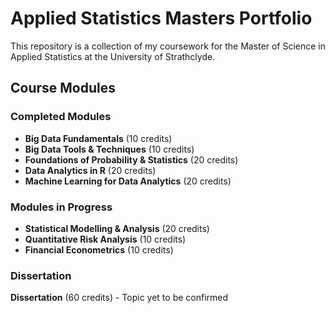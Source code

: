 # Applied Statistics Masters Portfolio

This repository is a collection of my coursework for the Master of Science in Applied Statistics at the University of Strathclyde.

## Course Modules

### Completed Modules

- **Big Data Fundamentals** (10 credits)
- **Big Data Tools & Techniques** (10 credits)
- **Foundations of Probability & Statistics** (20 credits)
- **Data Analytics in R** (20 credits)
- **Machine Learning for Data Analytics** (20 credits)

### Modules in Progress

- **Statistical Modelling & Analysis** (20 credits)
- **Quantitative Risk Analysis** (10 credits)
- **Financial Econometrics** (10 credits)

### Dissertation

**Dissertation** (60 credits) - Topic yet to be confirmed